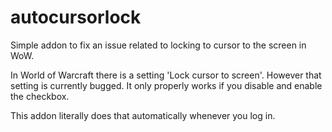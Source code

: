# autocursorlock
Simple addon to fix an issue related to locking to cursor to the screen in WoW.

In World of Warcraft there is a setting 'Lock cursor to screen'. However that setting is currently bugged. It only properly works if you disable and enable the checkbox.

This addon literally does that automatically whenever you log in.
